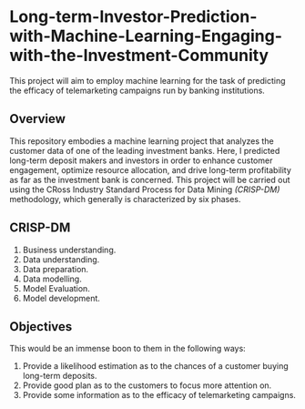 # Long-term-Investor-Prediction-with-Machine-Learning-Engaging-with-the-Investment-Community
This project will aim to employ machine learning for the task of predicting the efficacy of telemarketing campaigns run by banking institutions.

## Overview

This repository embodies a machine learning project that analyzes the customer data of one of the leading investment banks. Here, I predicted long-term deposit makers and investors in order to enhance customer engagement, optimize resource allocation, and drive long-term profitability as far as the investment bank is concerned. This project will be carried out using the CRoss Industry Standard Process for Data Mining *(CRISP-DM)* methodology, which generally is characterized by six phases.

## CRISP-DM <br>
1. Business understanding.
2. Data understanding.
3. Data preparation.
4. Data modelling.
5. Model Evaluation.
6. Model development.


## Objectives

This would be an immense boon to them in the following ways:

1. Provide a likelihood estimation as to the chances of a customer buying long-term deposits.
2. Provide good plan as to the customers to focus more attention on.
3. Provide some information as to the efficacy of telemarketing campaigns.



